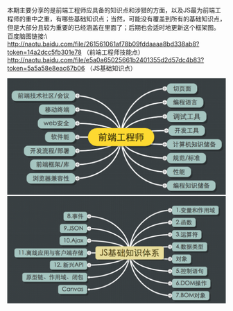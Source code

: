 本期主要分享的是前端工程师应具备的知识点和涉猎的方面，以及JS最为前端工程师的重中之重，有哪些基础知识点；当然，可能没有覆盖到所有的基础知识点，但是大部分且较为重要的已经涵盖在里面了；后期也会适时地更新这个框架图。\
百度脑图链接:\ http://naotu.baidu.com/file/261561061af78b09fddaaaa8bd338ab8?token=14a2dcc5fb301e78 （前端工程师技能点）\
            http://naotu.baidu.com/file/e5a0a65025661b2401355d2d57dc4b83?token=5a5a58e8eac67b06 （JS基础知识点）

![image](https://github.com/daipanpan/Front-End-Sharing/blob/sharing/%E3%80%902018-07-29%E3%80%91%E5%89%8D%E7%AB%AF%E5%B7%A5%E7%A8%8B%E5%B8%88%E5%92%8CJS%E5%9F%BA%E7%A1%80%E7%9F%A5%E8%AF%86%E7%82%B9/daipan/image/FE-coverage.png)
![image](https://github.com/daipanpan/Front-End-Sharing/blob/sharing/%E3%80%902018-07-29%E3%80%91%E5%89%8D%E7%AB%AF%E5%B7%A5%E7%A8%8B%E5%B8%88%E5%92%8CJS%E5%9F%BA%E7%A1%80%E7%9F%A5%E8%AF%86%E7%82%B9/daipan/image/JS-coverage.png)

